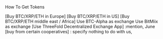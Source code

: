 How To Get Tokens

[Buy BTC/XRP/ETH in Europe]
[Buy BTC/XRP/ETH in US]
[Buy BTC/XRP/ETH middle east / Africa]
Use BTC-Alpha as exchange
Use BitMiix as exchange
[Use ThreeFold Decentralized Exchange App] :mention, June
[buy from certain cooperatives] : specify nothing to do with us,
